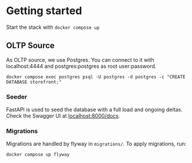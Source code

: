 # Getting started

Start the stack with `docker compose up`

## OLTP Source

As OLTP source, we use Postgres. You can connect to it with localhost:4444 and postgres:postgres as root user:password.

`docker compose exec postgres psql -U postgres -d postgres -c "CREATE DATABASE storefront;"`

### Seeder

FastAPI is used to seed the database with a full load and ongoing deltas. Check the Swagger UI at [localhost:8000/docs](http://localhost:8000/docs).

### Migrations

Migrations are handled by flyway in `migrations/`. To apply migrations, run:

`docker compose up flyway`
